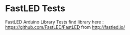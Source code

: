 # FastLED Tests
FastLED Arduino Library Tests
find library here : https://github.com/FastLED/FastLED
from http://fastled.io/
